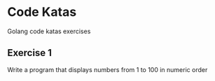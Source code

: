 # Code Katas
Golang code katas exercises

## Exercise 1
Write a program that displays numbers from 1 to 100 in numeric order 

